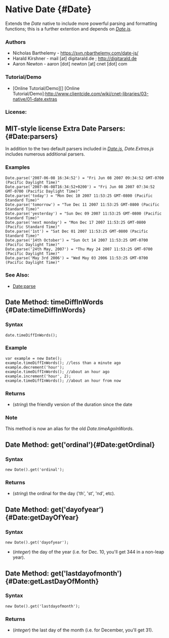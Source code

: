 Native Date {#Date}
===================

Extends the *Date* native to include more powerful parsing and formatting functions; this is a further extention and depends on *[Date.js][]*.

### Authors

* Nicholas Barthelemy - https://svn.nbarthelemy.com/date-js/
* Harald Kirshner - mail [at] digitarald.de ; http://digitarald.de
* Aaron Newton - aaron [dot] newton [at] cnet [dot] com

### Tutorial/Demo

* [Online Tutorial/Demo][]
[Online Tutorial/Demo]:http://www.clientcide.com/wiki/cnet-libraries/03-native/01-date.extras

### License:

MIT-style license
	Extra Date Parsers: {#Date:parsers}
-----------------------------------

In addition to the two default parsers included in *[Date.js][]*, *Date.Extras.js* includes numerous additional parsers.

### Examples

	Date.parse('2007-06-08 16:34:52') = "Fri Jun 08 2007 09:34:52 GMT-0700 (Pacific Daylight Time)"
	Date.parse('2007-06-08T16:34:52+0200') = "Fri Jun 08 2007 07:34:52 GMT-0700 (Pacific Daylight Time)"
	Date.parse('today') = "Mon Dec 10 2007 11:53:25 GMT-0800 (Pacific Standard Time)"
	Date.parse('tomorrow') = "Tue Dec 11 2007 11:53:25 GMT-0800 (Pacific Standard Time)"
	Date.parse('yesterday') = "Sun Dec 09 2007 11:53:25 GMT-0800 (Pacific Standard Time)"
	Date.parse('next monday') = "Mon Dec 17 2007 11:53:25 GMT-0800 (Pacific Standard Time)"
	Date.parse('1st') = "Sat Dec 01 2007 11:53:25 GMT-0800 (Pacific Standard Time)"
	Date.parse('14th October') = "Sun Oct 14 2007 11:53:25 GMT-0700 (Pacific Daylight Time)"
	Date.parse('24th May, 2007') = "Thu May 24 2007 11:53:25 GMT-0700 (Pacific Daylight Time)"
	Date.parse('May 3rd 2006') = "Wed May 03 2006 11:53:25 GMT-0700 (Pacific Daylight Time)"

### See Also:

- [Date:parse][]

Date Method: timeDiffInWords {#Date:timeDiffInWords}
--------------------------------------------------

### Syntax

	date.timeDiffInWords();

### Example

	var example = new Date();
	example.timeDiffInWords(); //less than a minute ago
	example.decrement('hour');
	example.timeDiffInWords(); //about an hour ago
	example.increment('hour', 2);
	example.timeDiffInWords(); //about an hour from now

### Returns

* (*string*) the friendly version of the duration since the date

### Note

This method is now an alias for the old *Date.timeAgoInWords*.

Date Method: get('ordinal'){#Date:getOrdinal}
------------------------------------------

### Syntax

	new Date().get('ordinal');

### Returns

* (*string*) the ordinal for the day ('th', 'st', 'nd', etc).

Date Method: get('dayofyear'){#Date:getDayOfYear}
----------------------------------------------

### Syntax

	new Date().get('dayofyear');

* (*integer*) the day of the year (i.e. for Dec. 10, you'll get 344 in a non-leap year).

Date Method: get('lastdayofmonth'){#Date:getLastDayOfMonth}
---------------------------------------------------

### Syntax

	new Date().get('lastdayofmonth');

### Returns

* (*integer*) the last day of the month (i.e. for December, you'll get 31).

[Date.js]: /docs/Native/Date
[Date:parse]: /docs/Native/Date#Date:parse
